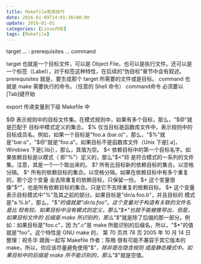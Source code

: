 ```yaml
---
title: Makefile常用技巧
date: 2016-01-09T14:01:36+08:00
update: 2016-01-01
categories: [Linux内核]
tags: [Makefile]
---
```

target ... : prerequisites ...
	command

target 也就是一个目标文件，可以是 Object File，也可以是执行文件。还可以是一个标签（Label），对于标签这种特性，在后续的“伪目标”章节中会有叙述。
prerequisites 就是，要生成那个 target 所需要的文件或是目标。
command 也就是 make 需要执行的命令。（任意的 Shell 命令）
command命令 必须要以[Tab]键开始

export<unexport> 传递变量到下级 Makefile 中

$@
表示规则中的目标文件集。在模式规则中，如果有多个目标，那么，"$@"就是匹配于
目标中模式定义的集合。
$%
仅当目标是函数库文件中，表示规则中的目标成员名。例如，如果一个目标是"foo.a
(bar.o)"，那么，"$%"就是"bar.o"，"$@"就是"foo.a"。如果目标不是函数库文件（Unix
下是[.a]，Windows 下是[.lib]），那么，其值为空。
$<
依赖目标中的第一个目标名字。如果依赖目标是以模式（ 即"%"）定义的，那么"$<"将
是符合模式的一系列的文件集。注意，其是一个一个取出来的。
$?
所有比目标新的依赖目标的集合。以空格分隔。
$^
所有的依赖目标的集合。以空格分隔。如果在依赖目标中有多个重复的，那个这个变量
会去除重复的依赖目标，只保留一份。
$+
这个变量很像"$^"，也是所有依赖目标的集合。只是它不去除重复的依赖目标。
$*
这个变量表示目标模式中"%"及其之前的部分。如果目标是"dir/a.foo.b"，并且目标的
模式是"a.%.b"，那么，"$*"的值就是"dir/a.foo"。这个变量对于构造有关联的文件名是比
较有较。如果目标中没有模式的定义，那么"$*"也就不能被推导出，但是，如果目标文件的
后缀是 make 所识别的，那么"$*"就是除了后缀的那一部分。例如：如果目标是"foo.c"，因
为".c"是 make 所能识别的后缀名，所以，"$*"的值就是"foo"。这个特性是 GNU make 的，
第 70 页共 78 页 2005 年 10 月 14 日整理：祝冬华
跟我一起写 Makefile 作者：陈皓
很有可能不兼容于其它版本的 make，所以，你应该尽量避免使用"$*"，除非是在隐含规则
或是静态模式中。如果目标中的后缀是 make 所不能识别的，那么"$*"就是空值。
